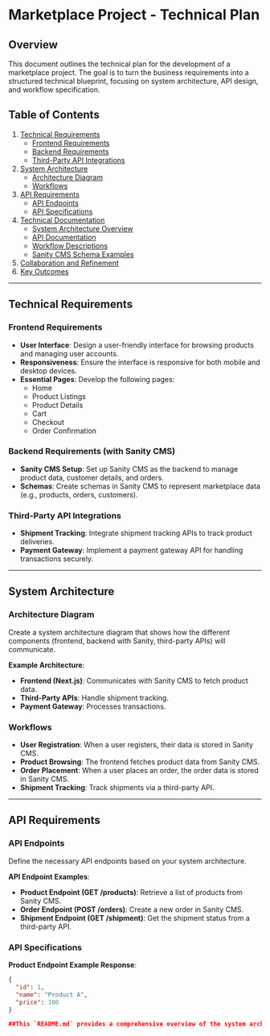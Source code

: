# Marketplace Project - Technical Plan

## Overview
This document outlines the technical plan for the development of a marketplace project. The goal is to turn the business requirements into a structured technical blueprint, focusing on system architecture, API design, and workflow specification.

## Table of Contents
1. [Technical Requirements](#technical-requirements)
   - [Frontend Requirements](#frontend-requirements)
   - [Backend Requirements](#backend-requirements)
   - [Third-Party API Integrations](#third-party-api-integrations)
2. [System Architecture](#system-architecture)
   - [Architecture Diagram](#architecture-diagram)
   - [Workflows](#workflows)
3. [API Requirements](#api-requirements)
   - [API Endpoints](#api-endpoints)
   - [API Specifications](#api-specifications)
4. [Technical Documentation](#technical-documentation)
   - [System Architecture Overview](#system-architecture-overview)
   - [API Documentation](#api-documentation)
   - [Workflow Descriptions](#workflow-descriptions)
   - [Sanity CMS Schema Examples](#sanity-cms-schema-examples)
5. [Collaboration and Refinement](#collaboration-and-refinement)
6. [Key Outcomes](#key-outcomes)

---

## Technical Requirements

### Frontend Requirements
- **User Interface**: Design a user-friendly interface for browsing products and managing user accounts.
- **Responsiveness**: Ensure the interface is responsive for both mobile and desktop devices.
- **Essential Pages**: Develop the following pages:
  - Home
  - Product Listings
  - Product Details
  - Cart
  - Checkout
  - Order Confirmation

### Backend Requirements (with Sanity CMS)
- **Sanity CMS Setup**: Set up Sanity CMS as the backend to manage product data, customer details, and orders.
- **Schemas**: Create schemas in Sanity CMS to represent marketplace data (e.g., products, orders, customers).

### Third-Party API Integrations
- **Shipment Tracking**: Integrate shipment tracking APIs to track product deliveries.
- **Payment Gateway**: Implement a payment gateway API for handling transactions securely.

---

## System Architecture

### Architecture Diagram
Create a system architecture diagram that shows how the different components (frontend, backend with Sanity, third-party APIs) will communicate.

**Example Architecture**:
- **Frontend (Next.js)**: Communicates with Sanity CMS to fetch product data.
- **Third-Party APIs**: Handle shipment tracking.
- **Payment Gateway**: Processes transactions.

### Workflows
- **User Registration**: When a user registers, their data is stored in Sanity CMS.
- **Product Browsing**: The frontend fetches product data from Sanity CMS.
- **Order Placement**: When a user places an order, the order data is stored in Sanity CMS.
- **Shipment Tracking**: Track shipments via a third-party API.

---

## API Requirements

### API Endpoints
Define the necessary API endpoints based on your system architecture.

**API Endpoint Examples**:
- **Product Endpoint (GET /products)**: Retrieve a list of products from Sanity CMS.
- **Order Endpoint (POST /orders)**: Create a new order in Sanity CMS.
- **Shipment Endpoint (GET /shipment)**: Get the shipment status from a third-party API.

### API Specifications

**Product Endpoint Example Response**:
```json
{
  "id": 1,
  "name": "Product A",
  "price": 100
}

##This `README.md` provides a comprehensive overview of the system architecture, API documentation, workflows, Sanity CMS schemas, and collaboration processes. It’s ready to be shared with your team and used as a reference throughout the hackathon.
